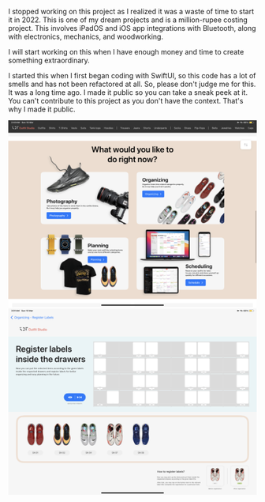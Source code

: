 I stopped working on this project as I realized it was a waste of time to start it in 2022. 
This is one of my dream projects and is a million-rupee costing project.
This involves iPadOS and iOS app integrations with Bluetooth, along with electronics, mechanics, and woodworking.

I will start working on this when I have enough money and time to create something extraordinary.

I started this when I first began coding with SwiftUI, so this code has a lot of smells and has not been refactored at all. 
So, please don't judge me for this. It was a long time ago. 
I made it public so you can take a sneak peek at it. 
You can't contribute to this project as you don't have the context. 
That's why I made it public.

![alt text](https://github.com/KDTechniques/KD-Techniques-Outfit-Studio/blob/main/IMG_3114.PNG?raw=true)
![alt text](https://github.com/KDTechniques/KD-Techniques-Outfit-Studio/blob/main/IMG_3115.PNG?raw=true)
